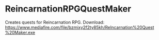 # ReincarnationRPGQuestMaker
Creates quests for Reincarnation RPG.
Download: https://www.mediafire.com/file/bzmixy2f2ty85kh/ReIncarnation%20Quest%20Maker.exe

